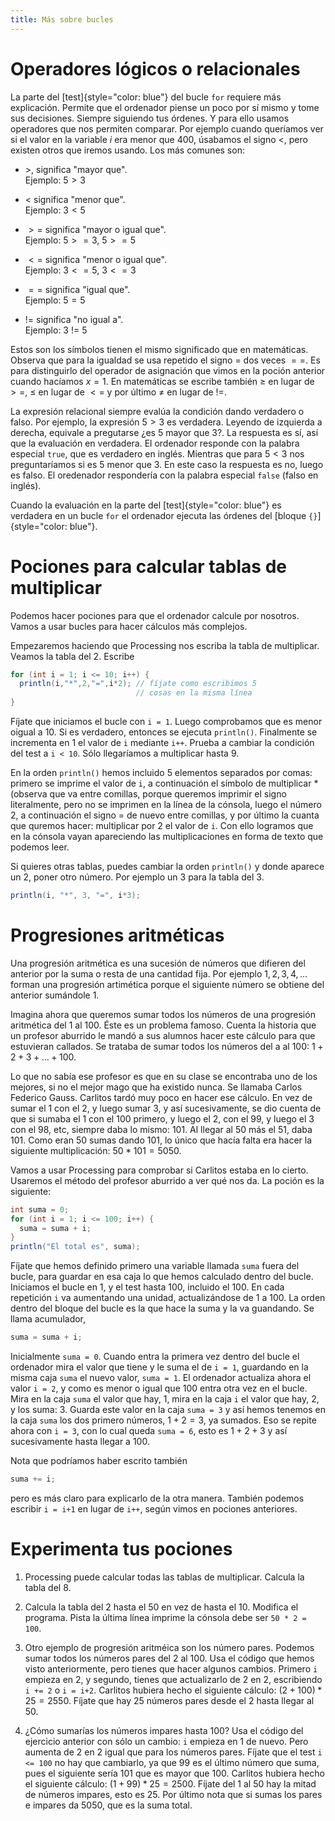 ```yaml
---
title: Más sobre bucles
---
```


# Operadores lógicos o relacionales

La parte del [test]{style="color: blue"} del bucle `for` requiere más
explicación. Permite que el ordenador piense un poco por sí mismo y tome
sus decisiones. Siempre siguiendo tus órdenes. Y para ello usamos
operadores que nos permiten comparar. Por ejemplo cuando queríamos ver
si el valor en la variable $i$ era menor que 400, úsabamos el signo $<$,
pero existen otros que iremos usando. Los más comunes son:

-   $>$, significa "mayor que".\
    Ejemplo: $5>3$

-   $<$ significa "menor que".\
    Ejemplo: $3<5$

-   $>=$ significa "mayor o igual que".\
    Ejemplo: $5>=3$, $5>=5$

-   $<=$ significa "menor o igual que".\
    Ejemplo: $3<=5$, $3<=3$

-   $==$ significa "igual que".\
    Ejemplo: $5=5$

-   != significa "no igual a".\
    Ejemplo: 3 != 5

Estos son los símbolos tienen el mismo significado que en matemáticas.
Observa que para la igualdad se usa repetido el signo $=$ dos veces
$==$. Es para distinguirlo del operador de asignación que vimos en la
poción anterior cuando hacíamos $x=1$. En matemáticas se escribe también
$\ge$ en lugar de $>=$, $\le$ en lugar de $<=$ y por último $\ne$ en
lugar de $!=$.

La expresión relacional siempre evalúa la condición dando verdadero o
falso. Por ejemplo, la expresión $5>3$ es verdadera. Leyendo de
izquierda a derecha, equivale a pregutarse ¿es 5 mayor que 3?. La
respuesta es sí, así que la evaluación en verdadera. El ordenador
responde con la palabra especial `true`, que es verdadero en inglés.
Mientras que para $5<3$ nos preguntaríamos si es 5 menor que 3. En este
caso la respuesta es no, luego es falso. El oredenador respondería con
la palabra especial `false` (falso en inglés).

Cuando la evaluación en la parte del [test]{style="color: blue"} es
verdadera en un bucle `for` el ordenador ejecuta las órdenes del [bloque
`{}`]{style="color: blue"}.

# Pociones para calcular tablas de multiplicar

Podemos hacer pociones para que el ordenador calcule por nosotros. Vamos
a usar bucles para hacer cálculos más complejos.

Empezaremos haciendo que Processing nos escriba la tabla de multiplicar.
Veamos la tabla del 2. Escribe

``` {.java bgcolor="olive!10"}
for (int i = 1; i <= 10; i++) {
  println(i,"*",2,"=",i*2); // fíjate como escribimos 5 
                            // cosas en la misma línea
}
```

Fíjate que iniciamos el bucle con `i = 1`. Luego comprobamos que es
menor oigual a 10. Si es verdadero, entonces se ejecuta `println()`.
Finalmente se incrementa en 1 el valor de `i` mediante `i++`. Prueba a
cambiar la condición del test a `i < 10`. Sólo llegaríamos a multiplicar
hasta 9.

En la orden `println()` hemos incluido 5 elementos separados por comas:
primero se imprime el valor de `i`, a continuación el símbolo de
multiplicar $*$ (observa que va entre comillas, porque queremos imprimir
el signo literalmente, pero no se imprimen en la línea de la cónsola,
luego el número 2, a continuación el signo $=$ de nuevo entre comillas,
y por último la cuanta que quremos hacer: multiplicar por 2 el valor de
`i`. Con ello logramos que en la cónsola vayan apareciendo las
multiplicaciones en forma de texto que podemos leer.

Si quieres otras tablas, puedes cambiar la orden `println()` y donde
aparece un 2, poner otro número. Por ejemplo un 3 para la tabla del 3.

``` {.java bgcolor="olive!10"}
println(i, "*", 3, "=", i*3);
```

# Progresiones aritméticas

Una progresión aritmética es una sucesión de números que difieren del
anterior por la suma o resta de una cantidad fija. Por ejemplo
$1,2,3,4,\dots$ forman una progresión artimética porque el siguiente
número se obtiene del anterior sumándole 1.

Imagina ahora que queremos sumar todos los números de una progresión
aritmética del 1 al 100. Éste es un problema famoso. Cuenta la historia
que un profesor aburrido le mandó a sus alumnos hacer este cálculo para
que estuvieran callados. Se trataba de sumar todos los números del a al
100: $1 + 2 + 3 + \dots + 100$.

Lo que no sabía ese profesor es que en su clase se encontraba uno de los
mejores, si no el mejor mago que ha existido nunca. Se llamaba Carlos
Federico Gauss. Carlitos tardó muy poco en hacer ese cálculo. En vez de
sumar el 1 con el 2, y luego sumar 3, y así sucesivamente, se dio cuenta
de que si sumaba el 1 con el 100 primero, y luego el 2, con el 99, y
luego el 3 con el 98, etc, siempre daba lo mismo: 101. Al llegar al 50
más el 51, daba 101. Como eran 50 sumas dando 101, lo único que hacía
falta era hacer la siguiente multiplicación: $50*101=5050$.

Vamos a usar Processing para comprobar si Carlitos estaba en lo cierto.
Usaremos el método del profesor aburrido a ver qué nos da. La poción es
la siguiente:

``` {.java bgcolor="olive!10"}
int suma = 0;
for (int i = 1; i <= 100; i++) {
  suma = suma + i;
}
println("El total es", suma);
```

Fíjate que hemos definido primero una variable llamada `suma` fuera del
bucle, para guardar en esa caja lo que hemos calculado dentro del bucle.
Iniciamos el bucle en 1, y el test hasta 100, incluido el 100. En cada
repetición `i` va aumentando una unidad, actualizándose de 1 a 100. La
orden dentro del bloque del bucle es la que hace la suma y la va
guandando. Se llama acumulador,

``` {.java bgcolor="olive!10"}
suma = suma + i;
```

Inicialmente `suma = 0`. Cuando entra la primera vez dentro del bucle el
ordenador mira el valor que tiene y le suma el de `i = 1`, guardando en
la misma caja `suma` el nuevo valor, `suma = 1`. El ordenador actualiza
ahora el valor `i = 2`, y como es menor o igual que 100 entra otra vez
en el bucle. Mira en la caja `suma` el valor que hay, 1, mira en la caja
`i` el valor que hay, 2, y los suma: 3. Guarda este valor en la caja
`suma = 3` y así hemos tenemos en la caja `suma` los dos primero
números, $1+2=3$, ya sumados. Eso se repite ahora con `i = 3`, con lo
cual queda `suma = 6`, esto es $1 + 2 + 3$ y así sucesivamente hasta
llegar a 100.

Nota que podríamos haber escrito también

``` {.java bgcolor="olive!10"}
suma += i;
```

pero es más claro para explicarlo de la otra manera. También podemos
escribir `i = i+1` en lugar de `i++`, según vimos en pociones
anteriores.

# Experimenta tus pociones

1.  Processing puede calcular todas las tablas de multiplicar. Calcula
    la tabla del 8.

2.  Calcula la tabla del 2 hasta el 50 en vez de hasta el 10. Modifica
    el programa. Pista la última línea imprime la cónsola debe ser
    `50 * 2 = 100`.

3.  Otro ejemplo de progresión aritméica son los número pares. Podemos
    sumar todos los números pares del 2 al 100. Usa el código que hemos
    visto anteriormente, pero tienes que hacer algunos cambios. Primero
    `i` empieza en 2, y segundo, tienes que actualizarlo de 2 en 2,
    escribiendo `i += 2` o `i = i+2`. Carlitos hubiera hecho el
    siguiente cálculo: $(2 + 100) * 25 = 2550$. Fíjate que hay 25
    números pares desde el 2 hasta llegar al 50.

4.  ¿Cómo sumarías los números impares hasta 100? Usa el código del
    ejercicio anterior con sólo un cambio: `i` empieza en 1 de nuevo.
    Pero aumenta de 2 en 2 igual que para los números pares. Fíjate que
    el test `i <= 100` no hay que cambiarlo, ya que 99 es el último
    número que suma, pues el siguiente sería 101 que es mayor que 100.
    Carlitos hubiera hecho el siguiente cálculo: $(1 + 99) * 25 = 2500$.
    Fíjate del 1 al 50 hay la mitad de números impares, esto es 25. Por
    último nota que si sumas los pares e impares da 5050, que es la suma
    total.
